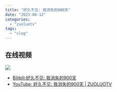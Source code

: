 ```yaml
---
title: "好久不见: 我消失的900天"
date: "2023-08-12"
categories: 
  - "zuoluotv"
tags: 
  - "vlog"
---
```


## 在线视频

![](https://static.is26.com/vlog/vlog71.jpg)

- [Bilibili:好久不见: 我消失的900天](https://www.bilibili.com/video/BV13N411S7tQ)
- [YouTube: 好久不见: 我消失的900天 | ZUOLUOTV](https://www.youtube.com/watch?v=815dd6fCPwk)

